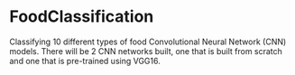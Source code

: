 # FoodClassification
Classifying 10 different types of food Convolutional Neural Network (CNN) models. There will be 2 CNN networks built, one that is built from scratch and one that is pre-trained using VGG16.
